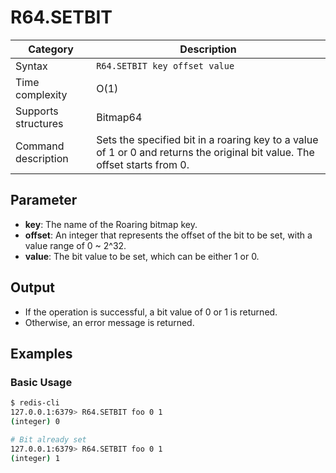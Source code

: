 # R64.SETBIT

| Category            | Description                                                                                                                |
| ------------------- | -------------------------------------------------------------------------------------------------------------------------- |
| Syntax              | `R64.SETBIT key offset value`                                                                                              |
| Time complexity     | O(1)                                                                                                                       |
| Supports structures | Bitmap64                                                                                                                   |
| Command description | Sets the specified bit in a roaring key to a value of 1 or 0 and returns the original bit value. The offset starts from 0. |

## Parameter

- **key**: The name of the Roaring bitmap key.
- **offset**: An integer that represents the offset of the bit to be set, with a value range of 0 ~ 2^32.
- **value**: The bit value to be set, which can be either 1 or 0.

## Output

- If the operation is successful, a bit value of 0 or 1 is returned.
- Otherwise, an error message is returned.

## Examples

### Basic Usage

```bash
$ redis-cli
127.0.0.1:6379> R64.SETBIT foo 0 1
(integer) 0

# Bit already set
127.0.0.1:6379> R64.SETBIT foo 0 1
(integer) 1
```
